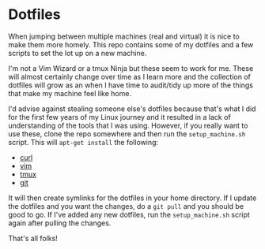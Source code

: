 # Dotfiles

When jumping between multiple machines (real and virtual) it is nice to make them more homely.
This repo contains some of my dotfiles and a few scripts to set the lot up on a new machine.

I'm not a Vim Wizard or a tmux Ninja but these seem to work for me. These will almost certainly
change over time as I learn more and the collection of dotfiles will grow as an when I have time
to audit/tidy up more of the things that make my machine feel like home.

I'd advise against stealing someone else's dotfiles because that's what I did for the first few
years of my Linux journey and it resulted in a lack of understanding of the tools that I was using.
However, if you really want to use these, clone the repo somewhere and then run the `setup_machine.sh`
script. This will `apt-get install` the following:

- [curl](https://curl.haxx.se/)
- [vim](http://www.vim.org/)
- [tmux](https://github.com/tmux/tmux/wiki)
- [git](https://git-scm.com/)

It will then create symlinks for the dotfiles in your home directory. If I update the dotfiles and you
want the changes, do a `git pull` and you should be good to go. If I've added any new dotfiles, run the
`setup_machine.sh` script again after pulling the changes.

That's all folks!
